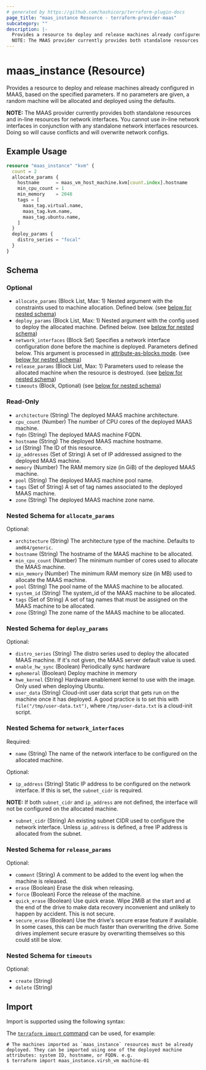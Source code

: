 ```yaml
---
# generated by https://github.com/hashicorp/terraform-plugin-docs
page_title: "maas_instance Resource - terraform-provider-maas"
subcategory: ""
description: |-
  Provides a resource to deploy and release machines already configured in MAAS, based on the specified parameters. If no parameters are given, a random machine will be allocated and deployed using the defaults.
  NOTE: The MAAS provider currently provides both standalone resources and in-line resources for network interfaces. You cannot use in-line network interfaces in conjunction with any standalone network interfaces resources. Doing so will cause conflicts and will overwrite network configs.
---
```


# maas_instance (Resource)

Provides a resource to deploy and release machines already configured in MAAS, based on the specified parameters. If no parameters are given, a random machine will be allocated and deployed using the defaults.

**NOTE:** The MAAS provider currently provides both standalone resources and in-line resources for network interfaces. You cannot use in-line network interfaces in conjunction with any standalone network interfaces resources. Doing so will cause conflicts and will overwrite network configs.

## Example Usage

```terraform
resource "maas_instance" "kvm" {
  count = 2
  allocate_params {
    hostname      = maas_vm_host_machine.kvm[count.index].hostname
    min_cpu_count = 1
    min_memory    = 2048
    tags = [
      maas_tag.virtual.name,
      maas_tag.kvm.name,
      maas_tag.ubuntu.name,
    ]
  }
  deploy_params {
    distro_series = "focal"
  }
}
```

<!-- schema generated by tfplugindocs -->
## Schema

### Optional

- `allocate_params` (Block List, Max: 1) Nested argument with the constraints used to machine allocation. Defined below. (see [below for nested schema](#nestedblock--allocate_params))
- `deploy_params` (Block List, Max: 1) Nested argument with the config used to deploy the allocated machine. Defined below. (see [below for nested schema](#nestedblock--deploy_params))
- `network_interfaces` (Block Set) Specifies a network interface configuration done before the machine is deployed. Parameters defined below. This argument is processed in [attribute-as-blocks mode](https://www.terraform.io/docs/configuration/attr-as-blocks.html). (see [below for nested schema](#nestedblock--network_interfaces))
- `release_params` (Block List, Max: 1) Parameters used to release the allocated machine when the resource is destroyed. (see [below for nested schema](#nestedblock--release_params))
- `timeouts` (Block, Optional) (see [below for nested schema](#nestedblock--timeouts))

### Read-Only

- `architecture` (String) The deployed MAAS machine architecture.
- `cpu_count` (Number) The number of CPU cores of the deployed MAAS machine.
- `fqdn` (String) The deployed MAAS machine FQDN.
- `hostname` (String) The deployed MAAS machine hostname.
- `id` (String) The ID of this resource.
- `ip_addresses` (Set of String) A set of IP addressed assigned to the deployed MAAS machine.
- `memory` (Number) The RAM memory size (in GiB) of the deployed MAAS machine.
- `pool` (String) The deployed MAAS machine pool name.
- `tags` (Set of String) A set of tag names associated to the deployed MAAS machine.
- `zone` (String) The deployed MAAS machine zone name.

<a id="nestedblock--allocate_params"></a>
### Nested Schema for `allocate_params`

Optional:

- `architecture` (String) The architecture type of the machine. Defaults to `amd64/generic`.
- `hostname` (String) The hostname of the MAAS machine to be allocated.
- `min_cpu_count` (Number) The minimum number of cores used to allocate the MAAS machine.
- `min_memory` (Number) The minimum RAM memory size (in MB) used to allocate the MAAS machine.
- `pool` (String) The pool name of the MAAS machine to be allocated.
- `system_id` (String) The system_id of the MAAS machine to be allocated.
- `tags` (Set of String) A set of tag names that must be assigned on the MAAS machine to be allocated.
- `zone` (String) The zone name of the MAAS machine to be allocated.


<a id="nestedblock--deploy_params"></a>
### Nested Schema for `deploy_params`

Optional:

- `distro_series` (String) The distro series used to deploy the allocated MAAS machine. If it's not given, the MAAS server default value is used.
- `enable_hw_sync` (Boolean) Periodically sync hardware
- `ephemeral` (Boolean) Deploy machine in memory
- `hwe_kernel` (String) Hardware enablement kernel to use with the image. Only used when deploying Ubuntu.
- `user_data` (String) Cloud-init user data script that gets run on the machine once it has deployed. A good practice is to set this with `file("/tmp/user-data.txt")`, where `/tmp/user-data.txt` is a cloud-init script.


<a id="nestedblock--network_interfaces"></a>
### Nested Schema for `network_interfaces`

Required:

- `name` (String) The name of the network interface to be configured on the allocated machine.

Optional:

- `ip_address` (String) Static IP address to be configured on the network interface. If this is set, the `subnet_cidr` is required.

**NOTE:** If both `subnet_cidr` and `ip_address` are not defined, the interface will not be configured on the allocated machine.
- `subnet_cidr` (String) An existing subnet CIDR used to configure the network interface. Unless `ip_address` is defined, a free IP address is allocated from the subnet.


<a id="nestedblock--release_params"></a>
### Nested Schema for `release_params`

Optional:

- `comment` (String) A comment to be added to the event log when the machine is released.
- `erase` (Boolean) Erase the disk when releasing.
- `force` (Boolean) Force the release of the machine.
- `quick_erase` (Boolean) Use quick erase. Wipe 2MiB at the start and at the end of the drive to make data recovery inconvenient and unlikely to happen by accident. This is not secure.
- `secure_erase` (Boolean) Use the drive's secure erase feature if available.  In some cases, this can be much faster than overwriting the drive. Some drives implement secure erasure by overwriting themselves so this could still be slow.


<a id="nestedblock--timeouts"></a>
### Nested Schema for `timeouts`

Optional:

- `create` (String)
- `delete` (String)

## Import

Import is supported using the following syntax:

The [`terraform import` command](https://developer.hashicorp.com/terraform/cli/commands/import) can be used, for example:

```shell
# The machines imported as `maas_instance` resources must be already deployed. They can be imported using one of the deployed machine attributes: system ID, hostname, or FQDN. e.g.
$ terraform import maas_instance.virsh_vm machine-01
```
